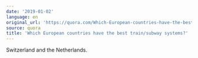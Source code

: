 ```yaml
---
date: '2019-01-02'
language: en
original_url: 'https://quora.com/Which-European-countries-have-the-best-train-subway-systems/answer/Clément-Renaud'
source: quora
title: 'Which European countries have the best train/subway systems?'
---
```


Switzerland and the Netherlands.
